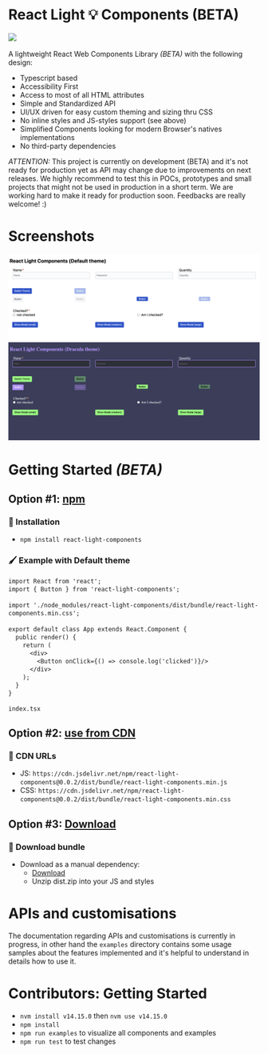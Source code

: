# React Light 💡 Components (BETA)

<img src="https://badgen.net/bundlephobia/minzip/react-light-components"/>

A lightweight React Web Components Library *(BETA)* with the following design:

+ Typescript based
+ Accessibility First
+ Access to most of all HTML attributes
+ Simple and Standardized API
+ UI/UX driven for easy custom theming and sizing thru CSS
+ No inline styles and JS-styles support (see above)
+ Simplified Components looking for modern Browser's natives implementations
+ No third-party dependencies

*ATTENTION:* This project is currently on development (BETA) and it's not ready for production yet as API may change due to improvements on next releases. We highly recommend to test this in POCs, prototypes and small projects that might not be used in production in a short term. We are working hard to make it ready for production soon. Feedbacks are really welcome! :)

# Screenshots

<img src="./demo/examples_default.png" />

<img src="./demo/examples_dracula.png" />

# Getting Started *(BETA)*

## Option #1: [npm](https://www.npmjs.com/package/react-light-components)

### 🚀 Installation

  + `npm install react-light-components`

### 🖌️ Example with Default theme

```tsx
import React from 'react';
import { Button } from 'react-light-components';

import './node_modules/react-light-components/dist/bundle/react-light-components.min.css';

export default class App extends React.Component {
  public render() {
    return (
      <div>
        <Button onClick={() => console.log('clicked')}/>
      </div>
    );
  }
}
```
`index.tsx`

## Option #2: [use from CDN](https://cdn.jsdelivr.net)

### 🚀 CDN URLs
  + JS: `https://cdn.jsdelivr.net/npm/react-light-components@0.0.2/dist/bundle/react-light-components.min.js`
  + CSS: `https://cdn.jsdelivr.net/npm/react-light-components@0.0.2/dist/bundle/react-light-components.min.css`

## Option #3: [Download](https://www.npmjs.com/package/react-light-components)

### 🚀 Download bundle

+ Download as a manual dependency:
  + [Download](https://github.com/bidicode/react-light-components/releases/download/v0.0.2/dist.zip)
  + Unzip dist.zip into your JS and styles 

# APIs and customisations

The documentation regarding APIs and customisations is currently in progress, in other hand the `examples` directory contains some usage samples about the features implemented and it's helpful to understand in details how to use it.

# Contributors: Getting Started

+ `nvm install v14.15.0` then `nvm use v14.15.0`
+ `npm install`
+ `npm run examples` to visualize all components and examples
+ `npm run test` to test changes


